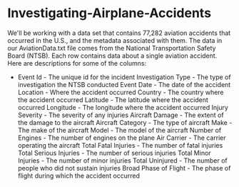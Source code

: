 # Investigating-Airplane-Accidents

We'll be working with a data set that contains 77,282 aviation accidents that occurred in the U.S., and the metadata associated with them. The data in our AviationData.txt file comes from the National Transportation Safety Board (NTSB).
Each row contains data about a single aviation accident. Here are descriptions for some of the columns:

*  Event Id - The unique id for the incident
Investigation Type - The type of investigation the NTSB conducted
Event Date - The date of the accident
Location - Where the accident occurred
Country - The country where the accident occurred
Latitude - The latitude where the accident occurred
Longitude - The longitude where the accident occurred
Injury Severity - The severity of any injuries
Aircraft Damage - The extent of the damage to the aircraft
Aircraft Category - The type of aircraft
Make - The make of the aircraft
Model - The model of the aircraft
Number of Engines - The number of engines on the plane
Air Carrier - The carrier operating the aircraft
Total Fatal Injuries - The number of fatal injuries
Total Serious Injuries - The number of serious injuries
Total Minor Injuries - The number of minor injuries
Total Uninjured - The number of people who did not sustain injuries
Broad Phase of Flight - The phase of flight during which the accident occurred

